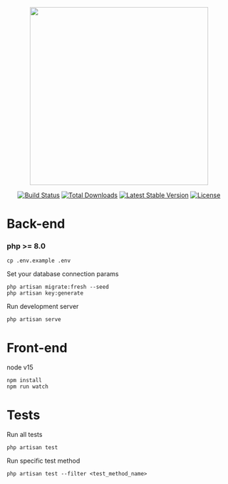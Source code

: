 <p align="center"><a href="https://laravel.com" target="_blank"><img src="https://raw.githubusercontent.com/laravel/art/master/logo-lockup/5%20SVG/2%20CMYK/1%20Full%20Color/laravel-logolockup-cmyk-red.svg" width="400"></a></p>

<p align="center">
<a href="https://travis-ci.org/laravel/framework"><img src="https://travis-ci.org/laravel/framework.svg" alt="Build Status"></a>
<a href="https://packagist.org/packages/laravel/framework"><img src="https://img.shields.io/packagist/dt/laravel/framework" alt="Total Downloads"></a>
<a href="https://packagist.org/packages/laravel/framework"><img src="https://img.shields.io/packagist/v/laravel/framework" alt="Latest Stable Version"></a>
<a href="https://packagist.org/packages/laravel/framework"><img src="https://img.shields.io/packagist/l/laravel/framework" alt="License"></a>
</p>

# Back-end
### php >= 8.0

```shell
cp .env.example .env
```
Set your database connection params

```shell
php artisan migrate:fresh --seed
php artisan key:generate
```

Run development server
```shell
php artisan serve
```

# Front-end
node v15

```shell
npm install
npm run watch
```

# Tests
Run all tests
```shell
php artisan test
```

Run specific test method
```shell
php artisan test --filter <test_method_name>
```

